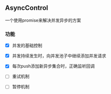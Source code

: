 ## AsyncControl

一个使用promise来解决并发异步的方案

### 功能

- [x] 并发的基础控制
- [x] 并发持续发生时，向并发池子中继续添加并发请求
- [x] 每次push添加新异步集合时，正确监听回调
- [ ] 重试机制
- [ ] 暂停机制

